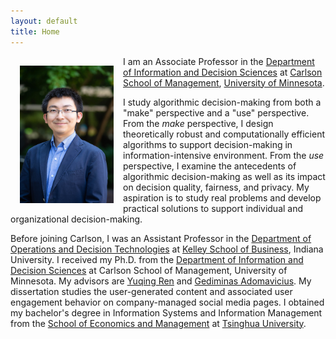```yaml
---
layout: default
title: Home
---
```


<img style="width:150px; height:220px; float:left; padding:15px;"
src="/image/personal_UMN.jpg" alt="profile picture">

I am an Associate Professor in the [Department of Information and Decision Sciences](https://carlsonschool.umn.edu/departments/information-decision-sciences-department) at [Carlson School of Management](https://carlsonschool.umn.edu/), [University of Minnesota](https://twin-cities.umn.edu/).

I study algorithmic decision-making from both a "make" perspective and a "use" perspective. From the *make* perspective, I design theoretically robust and computationally efficient algorithms to support decision-making in information-intensive environment. From the *use* perspective, I examine the antecedents of algorithmic decision-making as well as its impact on decision quality, fairness, and privacy. My aspiration is to study real problems and develop practical solutions to support individual and organizational decision-making.

Before joining Carlson, I was an Assistant Professor in the [Department of Operations and Decision Technologies](https://kelley.iu.edu/faculty-research/departments/operations-decision-technologies/index.cshtml) at [Kelley School of Business](https://kelley.iu.edu/), Indiana University. I received my Ph.D. from the [Department of Information and Decision Sciences](https://carlsonschool.umn.edu/degrees/phd/areas-concentration/information-and-decision-sciences/information-decision-sciences) at Carlson School of Management, University of Minnesota. My advisors are [Yuqing Ren](http://www.chingren.com/) and [Gediminas Adomavicius](http://ids.csom.umn.edu/faculty/gedas/). My dissertation studies the user-generated content and associated user engagement behavior on company-managed social media pages. I obtained my bachelor's degree in Information Systems and Information Management from the [School of Economics and Management](http://www.sem.tsinghua.edu.cn/) at [Tsinghua University](http://www.tsinghua.edu.cn). 